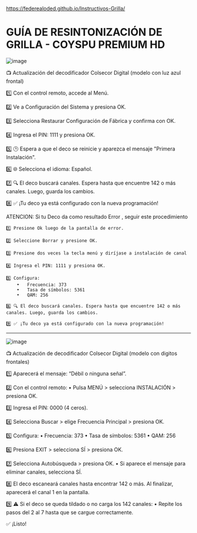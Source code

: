 https://federealoded.github.io/Instructivos-Grilla/

# GUÍA DE RESINTONIZACIÓN DE GRILLA - COYSPU PREMIUM HD

![image](https://github.com/user-attachments/assets/4ed1c7cf-fc87-4a27-829c-ff99771edc5f)

📺 Actualización del decodificador Colsecor Digital (modelo con luz azul frontal)

1️⃣ Con el control remoto, accede al Menú.

2️⃣ Ve a Configuración del Sistema y presiona OK.

3️⃣ Selecciona Restaurar Configuración de Fábrica y confirma con OK.

4️⃣ Ingresa el PIN: 1111 y presiona OK.

5️⃣ 🕒 Espera a que el deco se reinicie y aparezca el mensaje "Primera Instalación".

6️⃣ 🌐 Selecciona el idioma: Español.

7️⃣ 🔍 El deco buscará canales. Espera hasta que encuentre 142 o más canales. Luego, guarda los cambios.

8️⃣ ✅ ¡Tu deco ya está configurado con la nueva programación!

ATENCION: Si tu Deco da como resultado Error , seguir este procedimiento

	1️⃣ Presione Ok luego de la pantalla de error.
	
	2️⃣ Seleccione Borrar y presione OK.
	
	3️⃣ Presione dos veces la tecla menú y diríjase a instalación de canal
	
	4️⃣ Ingresa el PIN: 1111 y presiona OK.
	
	5️⃣ Configura:
		•	Frecuencia: 373  
		•	Tasa de símbolos: 5361
		•	QAM: 256
	 
	6️⃣ 🔍 El deco buscará canales. Espera hasta que encuentre 142 o más canales. Luego, guarda los cambios.
	
	9️⃣ ✅ ¡Tu deco ya está configurado con la nueva programación!


---------------------------------------------------------------------------------------------------
![image](https://github.com/user-attachments/assets/56f3e62b-03d3-40f7-9c4e-c4bf07c30ec0)


📺 Actualización de decodificador Colsecor Digital (modelo con digitos frontales)

1️⃣ Aparecerá el mensaje: “Débil o ninguna señal”.

2️⃣ Con el control remoto:
	•	Pulsa MENÚ > selecciona INSTALACIÓN > presiona OK.
 
3️⃣ Ingresa el PIN: 0000 (4 ceros).

4️⃣ Selecciona Buscar > elige Frecuencia Principal > presiona OK.

5️⃣ Configura:
	•	Frecuencia: 373
	•	Tasa de símbolos: 5361
	•	QAM: 256
 
6️⃣ Presiona EXIT > selecciona SÍ > presiona OK.

7️⃣ Selecciona Autobúsqueda > presiona OK.
	•	Si aparece el mensaje para eliminar canales, selecciona SÍ.
 
8️⃣ El deco escaneará canales hasta encontrar 142 o más. Al finalizar, aparecerá el canal 1 en la pantalla.

9️⃣ ⚠️ Si el deco se queda tildado o no carga los 142 canales:
	•	Repite los pasos del 2 al 7 hasta que se cargue correctamente.

✅ ¡Listo!
